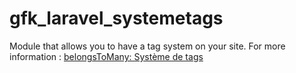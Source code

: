 # gfk_laravel_systemetags

Module that allows you to have a tag system on your site.
For more information : [belongsToMany: Système de tags](https://www.grafikart.fr/tutoriels/laravel/belongs-to-many-868)
